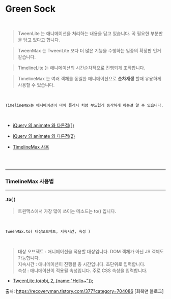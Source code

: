 # Green Sock
<br>

>TweenLite 는 애니메이션을 처리하는 내용을 담고 있습니다. 꼭 필요한 부분만을 담고 있다고 합니다.

>TweenMax 는 TweenLite 보다 더 많은 기능을 수행하는 일종의 확장판 인거 같습니다.

>TimelineLite 는 애니메이션의 시간순차적으로 진행되게 조작합니다.

>TimelineMax 는 여러 객체를 동일한 애니메이션으로 <b>순차재생</b> 할때 유용하게 사용할 수 있습니다.

<br>

```
TimelineMax는 애니메이션이 마치 플래시 처럼 부드럽게 동작하게 하는걸 알 수 있습니다.
```
<br>

* [jQuery 의 animate 와 다른점(1)](//jsfiddle.net/recoveryman/kh3pnzhz/2/embedded/result,js,html,css/ ) <br>

* [jQuery 의 animate 와 다른점(2)](//jsfiddle.net/recoveryman/wjnspybg/embedded/result,js,html,css/ ) 

* [TimelineMax 사용](//jsfiddle.net/recoveryman/dzocnc2o/1/embedded/result,js,html,css/ )<br><br>
<br>


---
### TimelineMax 사용법
---


#### .to( )

>트윈맥스에서 가장 많이 쓰이는 메소드는 to() 입니다.
<br>

```
TweenMax.to( 대상오브젝트, 지속시간, 속성 )
```
<br>

>대상 오브젝트 : 애니메이션을 적용할 대상입니다. DOM 객체가 아닌 JS 객체도 가능합니다.<br>
지속시간 : 애니메이션이 진행될 총 시간입니다. 초단위로 입력합니다.<br>
속성 : 애니메이션이 적용될 속성입니다. 주로 CSS 속성을 입력합니다.


* [TweenLite.to(obj, 2, {name:"Hello~"});](//jsfiddle.net/recoveryman/dzocnc2o/3/embedded/result,js,html,css/)











출처: https://recoveryman.tistory.com/377?category=704086 [회복맨 블로그]